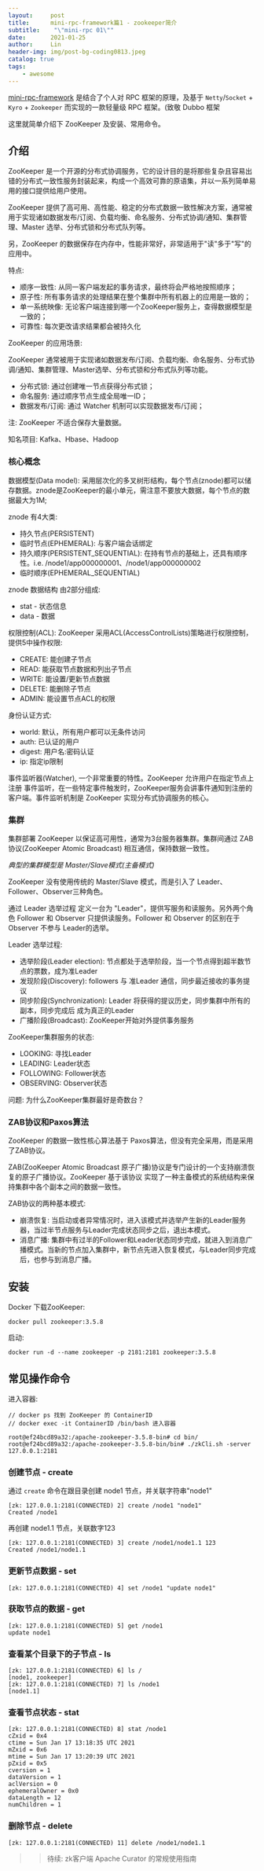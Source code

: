 ```yaml
---
layout:     post
title:      mini-rpc-framework篇1 - zookeeper简介
subtitle:    "\"mini-rpc 01\""
date:       2021-01-25
author:     Lin
header-img: img/post-bg-coding0813.jpeg
catalog: true
tags:
    - awesome
---
```


[mini-rpc-framework](https://github.com/linlicro/mini-rpc-framework) 是结合了个人对 RPC 框架的原理，及基于 `Netty`/`Socket` + `Kyro` + `Zookeeper` 而实现的一款轻量级 RPC 框架。(致敬 Dubbo 框架

这里就简单介绍下 ZooKeeper 及安装、常用命令。

## 介绍

ZooKeeper 是一个开源的分布式协调服务，它的设计目的是将那些复杂且容易出错的分布式一致性服务封装起来，构成一个高效可靠的原语集，并以一系列简单易用的接口提供给用户使用。

ZooKeeper 提供了高可用、高性能、稳定的分布式数据一致性解决方案，通常被用于实现诸如数据发布/订阅、负载均衡、命名服务、分布式协调/通知、集群管理、Master 选举、分布式锁和分布式队列等。

另，ZooKeeper 的数据保存在内存中，性能非常好，非常适用于"读"多于"写"的应用中。

特点:

* 顺序一致性: 从同一客户端发起的事务请求，最终将会严格地按照顺序；
* 原子性: 所有事务请求的处理结果在整个集群中所有机器上的应用是一致的；
* 单一系统映像: 无论客户端连接到哪一个ZooKeeper服务上，查得数据模型是一致的；
* 可靠性: 每次更改请求结果都会被持久化

ZooKeeper 的应用场景:

ZooKeeper 通常被用于实现诸如数据发布/订阅、负载均衡、命名服务、分布式协调/通知、集群管理、Master选举、分布式锁和分布式队列等功能。

* 分布式锁: 通过创建唯一节点获得分布式锁；
* 命名服务: 通过顺序节点生成全局唯一ID；
* 数据发布/订阅: 通过 Watcher 机制可以实现数据发布/订阅；

注: ZooKeeper 不适合保存大量数据。

知名项目: Kafka、Hbase、Hadoop

### 核心概念

数据模型(Data model): 采用层次化的多叉树形结构，每个节点(znode)都可以储存数据。znode是ZooKeeper的最小单元，需注意不要放大数据，每个节点的数据最大为1M;

znode 有4大类:

* 持久节点(PERSISTENT)
* 临时节点(EPHEMERAL): 与客户端会话绑定
* 持久顺序(PERSISTENT_SEQUENTIAL): 在持有节点的基础上，还具有顺序性。i.e. /node1/app000000001、/node1/app000000002
* 临时顺序(EPHEMERAL_SEQUENTIAL)

znode 数据结构 由2部分组成:

* stat - 状态信息
* data - 数据

权限控制(ACL): ZooKeeper 采用ACL(AccessControlLists)策略进行权限控制，提供5中操作权限:

* CREATE: 能创建子节点
* READ: 能获取节点数据和列出子节点
* WRITE: 能设置/更新节点数据
* DELETE: 能删除子节点
* ADMIN: 能设置节点ACL的权限

身份认证方式:

* world: 默认，所有用户都可以无条件访问
* auth: 已认证的用户
* digest: 用户名:密码认证
* ip: 指定ip限制

事件监听器(Watcher), 一个非常重要的特性。ZooKeeper 允许用户在指定节点上注册 事件监听，在一些特定事件触发时，ZooKeeper服务会讲事件通知到注册的客户端。事件监听机制是 ZooKeeper 实现分布式协调服务的核心。

### 集群

集群部署 ZooKeeper 以保证高可用性，通常为3台服务器集群。集群间通过 ZAB协议(ZooKeeper Atomic Broadcast) 相互通信，保持数据一致性。

*典型的集群模型是 Master/Slave模式(主备模式)*

ZooKeeper 没有使用传统的 Master/Slave 模式，而是引入了 Leader、Follower、Observer三种角色。

通过 Leader 选举过程 定义一台为 "Leader"，提供写服务和读服务。另外两个角色 Follower 和 Observer 只提供读服务。Follower 和 Observer 的区别在于 Observer 不参与 Leader的选举。

Leader 选举过程:

* 选举阶段(Leader election): 节点都处于选举阶段，当一个节点得到超半数节点的票数，成为准Leader
* 发现阶段(Discovery): followers 与 准Leader 通信，同步最近接收的事务提议
* 同步阶段(Synchronization): Leader 将获得的提议历史，同步集群中所有的副本，同步完成后 成为真正的Leader
* 广播阶段(Broadcast): ZooKeeper开始对外提供事务服务

ZooKeeper集群服务的状态:

* LOOKING: 寻找Leader
* LEADING: Leader状态
* FOLLOWING: Follower状态
* OBSERVING: Observer状态

问题: 为什么ZooKeeper集群最好是奇数台？

### ZAB协议和Paxos算法

ZooKeeper 的数据一致性核心算法基于 Paxos算法，但没有完全采用，而是采用了ZAB协议。

ZAB(ZooKeeper Atomic Broadcast 原子广播)协议是专门设计的一个支持崩溃恢复的原子广播协议。ZooKeeper 基于该协议 实现了一种主备模式的系统结构来保持集群中各个副本之间的数据一致性。

ZAB协议的两种基本模式:

* 崩溃恢复: 当启动或者异常情况时，进入该模式并选举产生新的Leader服务器，当过半节点服务与Leader完成状态同步之后，退出本模式。
* 消息广播: 集群中有过半的Follower和Leader状态同步完成，就进入到消息广播模式。当新的节点加入集群中，新节点先进入恢复模式，与Leader同步完成后，也参与到消息广播。

## 安装

Docker 下载ZooKeeper:

```shell script
docker pull zookeeper:3.5.8
```

启动:

```shell script
docker run -d --name zookeeper -p 2181:2181 zookeeper:3.5.8
```

## 常见操作命令

进入容器:

```shell script
// docker ps 找到 ZooKeeper 的 ContainerID
// docker exec -it ContainerID /bin/bash 进入容器

root@ef24bcd89a32:/apache-zookeeper-3.5.8-bin# cd bin/
root@ef24bcd89a32:/apache-zookeeper-3.5.8-bin/bin# ./zkCli.sh -server 127.0.0.1:2181
```

### 创建节点 - create

通过 `create` 命令在跟目录创建 node1 节点，并关联字符串"node1"

```shell script
[zk: 127.0.0.1:2181(CONNECTED) 2] create /node1 "node1"
Created /node1
```

再创建 node1.1 节点，关联数字123

```shell script
[zk: 127.0.0.1:2181(CONNECTED) 3] create /node1/node1.1 123
Created /node1/node1.1
```

### 更新节点数据 - set

```shell script
[zk: 127.0.0.1:2181(CONNECTED) 4] set /node1 "update node1"
```

### 获取节点的数据 - get

```shell script
[zk: 127.0.0.1:2181(CONNECTED) 5] get /node1
update node1
```

### 查看某个目录下的子节点 - ls

```shell script
[zk: 127.0.0.1:2181(CONNECTED) 6] ls /
[node1, zookeeper]
[zk: 127.0.0.1:2181(CONNECTED) 7] ls /node1
[node1.1]
```

### 查看节点状态 - stat

```shell script
[zk: 127.0.0.1:2181(CONNECTED) 8] stat /node1
cZxid = 0x4
ctime = Sun Jan 17 13:18:35 UTC 2021
mZxid = 0x6
mtime = Sun Jan 17 13:20:39 UTC 2021
pZxid = 0x5
cversion = 1
dataVersion = 1
aclVersion = 0
ephemeralOwner = 0x0
dataLength = 12
numChildren = 1
```

### 删除节点 - delete

```shell script
[zk: 127.0.0.1:2181(CONNECTED) 11] delete /node1/node1.1
```

>> 待续:  zk客户端 Apache Curator 的常规使用指南

